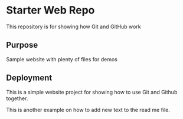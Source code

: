 # Starter Web Repo

This repository is for showing how Git and GitHub work

## Purpose

Sample website with plenty of files for demos

## Deployment

This is a simple website project for showing how to use Git and Github together.

This is another example on how to add new text to the read me file.
